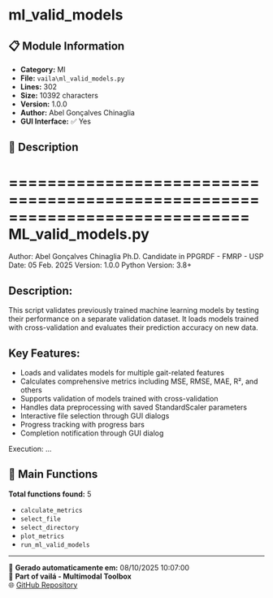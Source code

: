 # ml_valid_models

## 📋 Module Information

- **Category:** Ml
- **File:** `vaila\ml_valid_models.py`
- **Lines:** 302
- **Size:** 10392 characters
- **Version:** 1.0.0
- **Author:** Abel Gonçalves Chinaglia
- **GUI Interface:** ✅ Yes

## 📖 Description


=============================================================================
ML_valid_models.py
=============================================================================
Author: Abel Gonçalves Chinaglia
Ph.D. Candidate in PPGRDF - FMRP - USP
Date: 05 Feb. 2025
Version: 1.0.0
Python Version: 3.8+

Description:
------------
This script validates previously trained machine learning models by testing
their performance on a separate validation dataset. It loads models trained
with cross-validation and evaluates their prediction accuracy on new data.

Key Features:
--------------
- Loads and validates models for multiple gait-related features
- Calculates comprehensive metrics including MSE, RMSE, MAE, R², and others
- Supports validation of models trained with cross-validation
- Handles data preprocessing with saved StandardScaler parameters
- Interactive file selection through GUI dialogs
- Progress tracking with progress bars
- Completion notification through GUI dialog

Execution:
...

## 🔧 Main Functions

**Total functions found:** 5

- `calculate_metrics`
- `select_file`
- `select_directory`
- `plot_metrics`
- `run_ml_valid_models`




---

📅 **Gerado automaticamente em:** 08/10/2025 10:07:00  
🔗 **Part of vailá - Multimodal Toolbox**  
🌐 [GitHub Repository](https://github.com/vaila-multimodaltoolbox/vaila)

